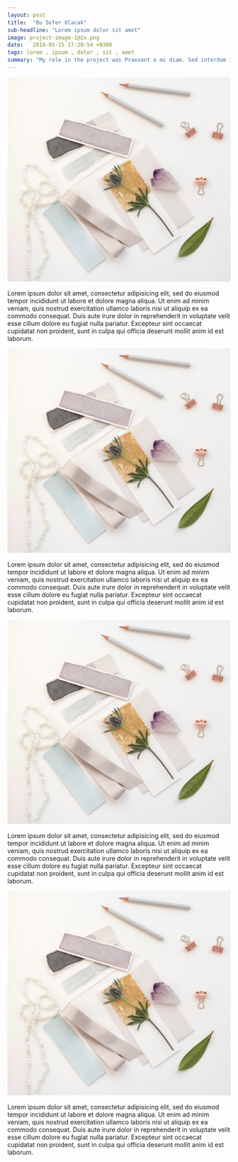 ```yaml
---
layout: post
title:  "Bu Sefer Olacak"
sub-headline: "Lorem ipsum dolor sit amet"
image: project-image-1@2x.png
date:   2018-05-15 17:28:54 +0300
tags: lorem , ipsum , dolor , sit , amet
summary: "My role in the project was Praesent a mi diam. Sed interdum id erat eu cursus. Ut bibendum lacinia mattis. Donec posuere nibh sed purus luctus, eget dapibus ipsum sagittis. Donec in imperdiet mauris, in fringilla quam. Proin at mauris erat. Praesent dui magna, aliquam vel diam sed, ultrices laoreet nulla. Phasellus risus magna, efficitur dictum nisi vel, suscipit tincidunt nulla."
---
```

![alt text](/assets/images/projects/project-image-1@2x.png "Logo Title Text 1")

Lorem ipsum dolor sit amet, consectetur adipisicing elit, sed do eiusmod tempor incididunt ut labore et dolore magna aliqua. Ut enim ad minim veniam, quis nostrud exercitation ullamco laboris nisi ut aliquip ex ea commodo consequat. Duis aute irure dolor in reprehenderit in voluptate velit esse cillum dolore eu fugiat nulla pariatur. Excepteur sint occaecat cupidatat non proident, sunt in culpa qui officia deserunt mollit anim id est laborum.

![alt text](/assets/images/projects/project-image-1@2x.png "Logo Title Text 1")

Lorem ipsum dolor sit amet, consectetur adipisicing elit, sed do eiusmod tempor incididunt ut labore et dolore magna aliqua. Ut enim ad minim veniam, quis nostrud exercitation ullamco laboris nisi ut aliquip ex ea commodo consequat. Duis aute irure dolor in reprehenderit in voluptate velit esse cillum dolore eu fugiat nulla pariatur. Excepteur sint occaecat cupidatat non proident, sunt in culpa qui officia deserunt mollit anim id est laborum.

![alt text](/assets/images/projects/project-image-1@2x.png "Logo Title Text 1")

Lorem ipsum dolor sit amet, consectetur adipisicing elit, sed do eiusmod tempor incididunt ut labore et dolore magna aliqua. Ut enim ad minim veniam, quis nostrud exercitation ullamco laboris nisi ut aliquip ex ea commodo consequat. Duis aute irure dolor in reprehenderit in voluptate velit esse cillum dolore eu fugiat nulla pariatur. Excepteur sint occaecat cupidatat non proident, sunt in culpa qui officia deserunt mollit anim id est laborum.

![alt text](/assets/images/projects/project-image-1@2x.png "Logo Title Text 1")

Lorem ipsum dolor sit amet, consectetur adipisicing elit, sed do eiusmod tempor incididunt ut labore et dolore magna aliqua. Ut enim ad minim veniam, quis nostrud exercitation ullamco laboris nisi ut aliquip ex ea commodo consequat. Duis aute irure dolor in reprehenderit in voluptate velit esse cillum dolore eu fugiat nulla pariatur. Excepteur sint occaecat cupidatat non proident, sunt in culpa qui officia deserunt mollit anim id est laborum.
